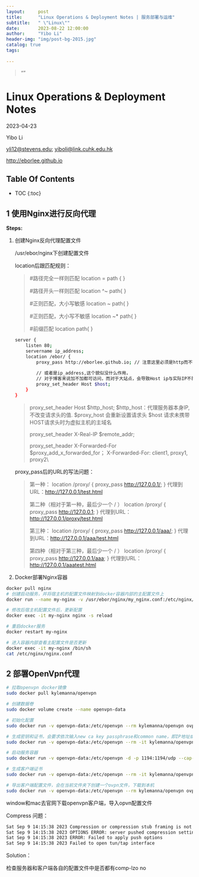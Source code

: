 ```yaml
---
layout:     post
title:      "Linux Operations & Deployment Notes | 服务部署与运维"
subtitle:   " \"Linux\""
date:       2023-08-22 12:00:00
author:     "Yibo Li"
header-img: "img/post-bg-2015.jpg"
catalog: true
tags:
    
---
```


> “”


# Linux Operations & Deployment Notes

2023-04-23

Yibo Li

yli12@stevens.edu; yiboli@link.cuhk.edu.hk

http://eborlee.github.io

## Table Of Contents

* TOC
{:toc}

## 1 使用Nginx进行反向代理

**Steps:**

1. 创建Nginx反向代理配置文件

   /usr/ebor/nginx下创建配置文件

   location后跟匹配规则：

   > #路径完全一样则匹配
   > location = path {
   > }
   >
   > #路径开头一样则匹配
   > location ^~ path{
   > }
   >
   > #正则匹配，大小写敏感
   > location ~ path{
   > }
   >
   > #正则匹配，大小写不敏感
   > location ~* path{
   > }
   >
   > #前缀匹配
   > location path{
   > }

   ```sh
   server {
       listen 80;
       servername ip_address;
       location /ebor/ {
           proxy_pass http://eborlee.github.io; // 注意这里必须是http而不能是https，否则404
           
           // 或者是ip_address,这个貌似没什么作用，
           // 对于博客来说加不加都可访问，而对于大站点，会导致Host ip与实际IP不符从而被403 Forbidden
           proxy_set_header Host $host; 
       }
   }
   
   ```

   > proxy_set_header       Host \$http_host; 
   > \$http_host：代理服务器本身IP,不改变请求头的值.
   > \$proxy_host 会重新设置请求头
   > \$host 请求未携带HOST请求头时为虚拟主机的主域名
   >
   > proxy_set_header       X-Real-IP $remote_addr;
   >
   > proxy_set_header       X-Forwarded-For $proxy_add_x_forwarded_for；
   > X-Forwarded-For: client1, proxy1, proxy2\

   proxy_pass后的URL的写法问题：

   > 第一种：
   > location /proxy/ {
   > proxy_pass http://127.0.0.1/;
   > }
   > 代理到URL：http://127.0.0.1/test.html
   >
   > 第二种（相对于第一种，最后少一个 / ）
   > location /proxy/ {
   > proxy_pass http://127.0.0.1;
   > }
   > 代理到URL：http://127.0.0.1/proxy/test.html
   >
   > 第三种：
   > location /proxy/ {
   > proxy_pass http://127.0.0.1/aaa/;
   > }
   > 代理到URL：http://127.0.0.1/aaa/test.html
   >
   > 第四种（相对于第三种，最后少一个 / ）
   > location /proxy/ {
   > proxy_pass http://127.0.0.1/aaa;
   > }
   > 代理到URL：http://127.0.0.1/aaatest.html

   

2. Docker部署Nginx容器

```sh
docker pull nginx
# 创建启动服务，并将宿主机的配置文件映射到docker容器内部的主配置文件上
docker run --name my-nginx -v /usr/ebor/nginx/my_nginx.conf:/etc/nginx/nginx.conf:ro -p 80:80 -d nginx

# 修改后宿主机配置文件后，更新配置
docker exec -it my-nginx nginx -s reload

# 重启docker服务
docker restart my-nginx

# 进入容器内部查看主配置文件是否更新
docker exec -it my-nginx /bin/sh
cat /etc/nginx/nginx.conf

```



## 2 部署OpenVpn代理

```sh
# 拉取openvpn docker镜像
sudo docker pull kylemanna/openvpn

# 创建数据卷
sudo docker volume create --name openvpn-data

# 初始化配置
sudo docker run -v openvpn-data:/etc/openvpn --rm kylemanna/openvpn ovpn_genconfig -u udp://[服务器公网IP]

# 生成密钥和证书，会要求依次输入new ca key passphrase和common name，即IP地址或域名
sudo docker run -v openvpn-data:/etc/openvpn --rm -it kylemanna/openvpn ovpn_initpki

# 启动服务容器
sudo docker run -v openvpn-data:/etc/openvpn -d -p 1194:1194/udp --cap-add=NET_ADMIN kylemanna/openvpn

# 生成客户端证书
sudo docker run -v openvpn-data:/etc/openvpn --rm -it kylemanna/openvpn easyrsa build-client-full [客户端名] nopass

# 导出客户端配置文件，会在当前文件夹下创建一个ovpn文件，下载到本机
sudo docker run -v openvpn-data:/etc/openvpn --rm kylemanna/openvpn ovpn_getclient [客户端名] > [客户端名].ovpn

```



window和mac去官网下载openvpn客户端，导入opvn配置文件

Compress 问题：

```sh
Sat Sep 9 14:15:38 2023 Compression or compression stub framing is not allowed since data-channel offloading is enabled.
Sat Sep 9 14:15:38 2023 OPTIONS ERROR: server pushed compression settings that are not allowed and will result in a non-working connection. See also allow-compression in the manual.
Sat Sep 9 14:15:38 2023 ERROR: Failed to apply push options
Sat Sep 9 14:15:38 2023 Failed to open tun/tap interface
```

Solution：

检查服务器和客户端各自的配置文件中是否都有comp-lzo no